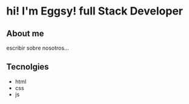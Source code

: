 # hi! I'm Eggsy! full Stack Developer
## About me 
escribir sobre nosotros...

## Tecnolgies 
- html 
- css
- js
